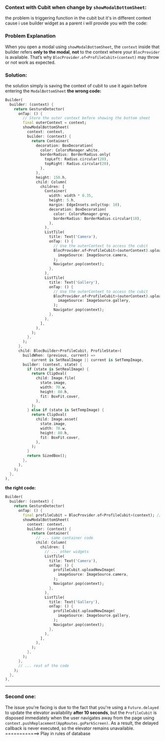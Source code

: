 ### Context with Cubit when change by `showModalBottomSheet`:
the problem is triggering function in the cubit but it's in different context cause i use builder widget as a parent i will provide you with the code:

### Problem Explanation

When you open a modal using `showModalBottomSheet`, the `context` inside that builder refers **only to the modal**, **not** to the context where your `BlocProvider` is available. That’s why `BlocProvider.of<ProfileCubit>(context)` may throw or not work as expected.
### Solution:
the solution simply is saving the context of cubit to use it again before entering the `ModalBottomSheet`
**the wrong code:**
```dart
Builder(
  builder: (context) {
    return GestureDetector(
      onTap: () {
        // Store the outer context before showing the bottom sheet
        final outerContext = context;
        showModalBottomSheet(
          context: context,
          builder: (context) {
            return Container(
              decoration: BoxDecoration(
                color: ColorsManager.white,
                borderRadius: BorderRadius.only(
                  topLeft: Radius.circular(20),
                  topRight: Radius.circular(20),
                ),
              ),
              height: 150.h,
              child: Column(
                children: [
                  Container(
                    width: width * 0.35,
                    height: 5.h,
                    margin: EdgeInsets.only(top: 10),
                    decoration: BoxDecoration(
                      color: ColorsManager.grey,
                      borderRadius: BorderRadius.circular(10),
                    ),
                  ),
                  ListTile(
                    title: Text('Camera'),
                    onTap: () {
                      // Use the outerContext to access the cubit
                      BlocProvider.of<ProfileCubit>(outerContext).uploadNewImage(
                        imageSource: ImageSource.camera,
                      );
                      Navigator.pop(context);
                    },
                  ),
                  ListTile(
                    title: Text('Gallery'),
                    onTap: () {
                      // Use the outerContext to access the cubit
                      BlocProvider.of<ProfileCubit>(outerContext).uploadNewImage(
                        imageSource: ImageSource.gallery,
                      );
                      Navigator.pop(context);
                    },
                  ),
                ],
              ),
            );
          },
        );
      },
      child: BlocBuilder<ProfileCubit, ProfileState>(
        buildWhen: (previous, current) =>
            current is SetRealImage || current is SetTempImage,
        builder: (context, state) {
          if (state is SetRealImage) {
            return ClipOval(
              child: Image.file(
                state.image,
                width: 70.w,
                height: 80.h,
                fit: BoxFit.cover,
              ),
            );
          } else if (state is SetTempImage) {
            return ClipOval(
              child: Image.asset(
                state.image,
                width: 70.w,
                height: 80.h,
                fit: BoxFit.cover,
              ),
            );
          }
          return SizedBox();
        },
      ),
    );
  },
),
```
**the right code:**
```dart
Builder(
  builder: (context) {
    return GestureDetector(
      onTap: () {
        final profileCubit = BlocProvider.of<ProfileCubit>(context); //saving the cubit context
        showModalBottomSheet(
          context: context,
          builder: (context) {
            return Container(
              // ... same container code
              child: Column(
                children: [
                  // ... other widgets
                  ListTile(
                    title: Text('Camera'),
                    onTap: () {
                      profileCubit.uploadNewImage(
                        imageSource: ImageSource.camera,
                      );
                      Navigator.pop(context);
                    },
                  ),
                  ListTile(
                    title: Text('Gallery'),
                    onTap: () {
                      profileCubit.uploadNewImage(
                        imageSource: ImageSource.gallery,
                      );
                      Navigator.pop(context);
                    },
                  ),
                ],
              ),
            );
          },
        );
      },
      // ... rest of the code
    );
  },
),
```
___
### Second one:
The issue you're facing is due to the fact that you're using a `Future.delayed` to update the elevator availability **after 10 seconds**, but the `ProfileCubit` is disposed immediately when the user navigates away from the page using `context.pushReplacement(AppRoutes.goParkScreen)`. As a result, the delayed callback is never executed, so the elevator remains unavailable.
============> Play in rules of database
